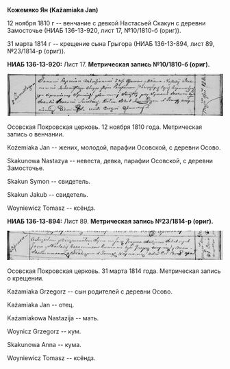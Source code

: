 **Кожемяко Ян (Każamiaka Jan)**

12 ноября 1810 г -- венчание с девкой Настасьей Скакун с деревни
Замосточье (НИАБ 136-13-920, лист 17, №10/1810-б (ориг)).

31 марта 1814 г -- крещение сына Грыгора (НИАБ 136-13-894, лист 89,
№23/1814-р (ориг)).

**НИАБ 136-13-920:** Лист 17. **Метрическая запись №10/1810-б (ориг).**

![](./media/c9340bb8ccd970b5157478693628bf4c4b077787.png)

Осовская Покровская церковь. 12 ноября 1810 года. Метрическая запись о
венчании.

Kożemiaka Jan -- жених, молодой, парафии Осовской, с деревни Осовo.

Skakunowa Nastazya -- невеста, девка, парафии Осовской, с деревни
Замосточье.

Skakun Symon -- свидетель.

Skakun Jakub -- свидетель.

Woyniewicz Tomasz -- ксёндз.

**НИАБ 136-13-894:** Лист 89. **Метрическая запись №23/1814-р (ориг).**

![](./media/46ae5b57d77d3e934075abc3f31e3a2fc5fa6cd8.png)

Осовская Покровская церковь. 31 марта 1814 года. Метрическая запись о
крещении.

Każamiaka Grzegorz -- сын родителей с деревни Осовo.

Każamiaka Jan -- отец.

Każamiakowa Nastazija -- мать.

Woynicz Grzegorz -- кум.

Skakunowa Anna -- кума.

Woyniewicz Tomasz -- ксёндз.
